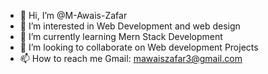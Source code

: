 - 👋 Hi, I’m @M-Awais-Zafar
- 👀 I’m interested in Web Development and web design
- 🌱 I’m currently learning Mern Stack Development
- 💞️ I’m looking to collaborate on Web development Projects
- 📫 How to reach me Gmail: mawaiszafar3@gmail.com

<!---
M-Awais-Zafar/M-Awais-Zafar is a ✨ special ✨ repository because its `README.md` (this file) appears on your GitHub profile.
You can click the Preview link to take a look at your changes.
--->
